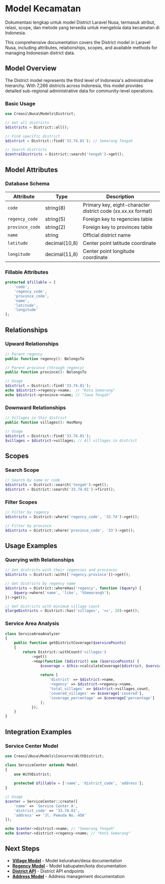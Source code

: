 # Model Kecamatan

Dokumentasi lengkap untuk model District Laravel Nusa, termasuk atribut, relasi, scope, dan metode yang tersedia untuk mengelola data kecamatan di Indonesia.

This comprehensive documentation covers the District model in Laravel Nusa, including attributes, relationships, scopes, and available methods for managing Indonesian district data.

## Model Overview

The District model represents the third level of Indonesia's administrative hierarchy. With 7,266 districts across Indonesia, this model provides detailed sub-regional administrative data for community-level operations.

### Basic Usage

```php
use Creasi\Nusa\Models\District;

// Get all districts
$districts = District::all();

// Find specific district
$district = District::find('33.74.01'); // Semarang Tengah

// Search districts
$centralDistricts = District::search('tengah')->get();
```

## Model Attributes

### Database Schema

| Attribute | Type | Description |
|-----------|------|-------------|
| `code` | string(8) | Primary key, eight-character district code (xx.xx.xx format) |
| `regency_code` | string(5) | Foreign key to regencies table |
| `province_code` | string(2) | Foreign key to provinces table |
| `name` | string | Official district name |
| `latitude` | decimal(10,8) | Center point latitude coordinate |
| `longitude` | decimal(11,8) | Center point longitude coordinate |

### Fillable Attributes

```php
protected $fillable = [
    'code',
    'regency_code',
    'province_code',
    'name', 
    'latitude',
    'longitude'
];
```

## Relationships

### Upward Relationships

```php
// Parent regency
public function regency(): BelongsTo

// Parent province (through regency)
public function province(): BelongsTo

// Usage
$district = District::find('33.74.01');
echo $district->regency->name;  // "Kota Semarang"
echo $district->province->name; // "Jawa Tengah"
```

### Downward Relationships

```php
// Villages in this district
public function villages(): HasMany

// Usage
$district = District::find('33.74.01');
$villages = $district->villages; // All villages in district
```

## Scopes

### Search Scope

```php
// Search by name or code
$districts = District::search('tengah')->get();
$district = District::search('33.74.01')->first();
```

### Filter Scopes

```php
// Filter by regency
$districts = District::where('regency_code', '33.74')->get();

// Filter by province
$districts = District::where('province_code', '33')->get();
```

## Usage Examples

### Querying with Relationships

```php
// Get districts with their regencies and provinces
$districts = District::with(['regency.province'])->get();

// Get districts by regency name
$districts = District::whereHas('regency', function ($query) {
    $query->where('name', 'like', '%Semarang%');
})->get();

// Get districts with minimum village count
$largeDistricts = District::has('villages', '>=', 20)->get();
```

### Service Area Analysis

```php
class ServiceAreaAnalyzer
{
    public function getDistrictCoverage($servicePoints)
    {
        return District::withCount('villages')
            ->get()
            ->map(function ($district) use ($servicePoints) {
                $coverage = $this->calculateCoverage($district, $servicePoints);
                
                return [
                    'district' => $district->name,
                    'regency' => $district->regency->name,
                    'total_villages' => $district->villages_count,
                    'covered_villages' => $coverage['covered'],
                    'coverage_percentage' => $coverage['percentage']
                ];
            });
    }
}
```

## Integration Examples

### Service Center Model

```php
use Creasi\Nusa\Models\Concerns\WithDistrict;

class ServiceCenter extends Model
{
    use WithDistrict;
    
    protected $fillable = ['name', 'district_code', 'address'];
}

// Usage
$center = ServiceCenter::create([
    'name' => 'Service Center A',
    'district_code' => '33.74.01',
    'address' => 'Jl. Pemuda No. 456'
]);

echo $center->district->name; // "Semarang Tengah"
echo $center->district->regency->name; // "Kota Semarang"
```

## Next Steps

- **[Village Model](/id/api/models/village)** - Model kelurahan/desa documentation
- **[Regency Model](/id/api/models/regency)** - Model kabupaten/kota documentation
- **[District API](/id/api/districts)** - District API endpoints
- **[Address Model](/id/api/models/address)** - Address management documentation
